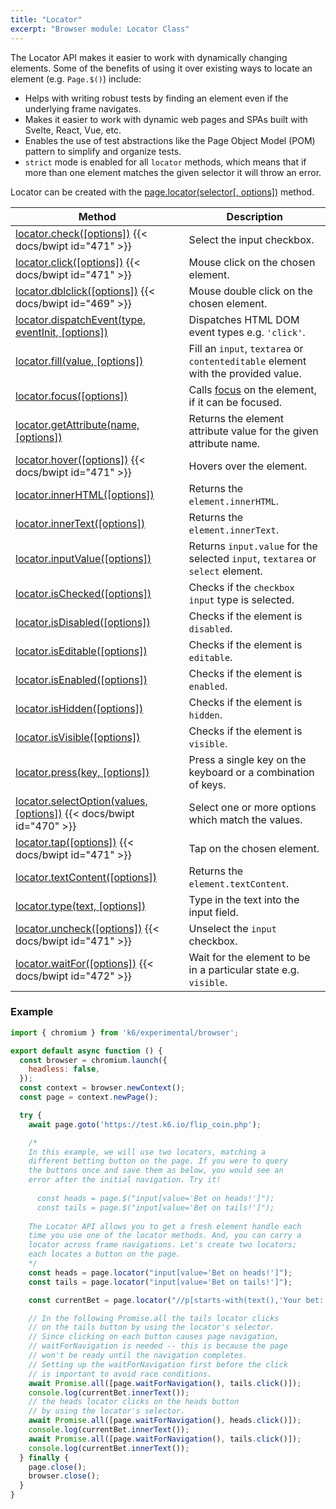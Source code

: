 ```yaml
---
title: "Locator"
excerpt: "Browser module: Locator Class"
---
```


The Locator API makes it easier to work with dynamically changing elements. Some of the benefits of using it over existing ways to locate an element (e.g. `Page.$()`) include:

- Helps with writing robust tests by finding an element even if the underlying frame navigates.
- Makes it easier to work with dynamic web pages and SPAs built with Svelte, React, Vue, etc.
- Enables the use of test abstractions like the Page Object Model (POM) pattern to simplify and organize tests.
- `strict` mode is enabled for all `locator` methods, which means that if more than one element matches the given selector it will throw an error.

Locator can be created with the [page.locator(selector[, options])](/javascript-api/k6-experimental/browser/page/#page-locator) method.

| Method                                                                                                        | Description                                                                                                                |
|---------------------------------------------------------------------------------------------------------------|----------------------------------------------------------------------------------------------------------------------------|
| [locator.check([options])](/javascript-api/k6-experimental/browser/locator/check) {{< docs/bwipt id="471" >}}                       | Select the input checkbox.                                                                                                 |
| [locator.click([options])](/javascript-api/k6-experimental/browser/locator/click) {{< docs/bwipt id="471" >}}                       | Mouse click on the chosen element.                                                                                        |
| [locator.dblclick([options])](/javascript-api/k6-experimental/browser/locator/dblclick) {{< docs/bwipt id="469" >}}                 | Mouse double click on the chosen element.                                                                                 |
| [locator.dispatchEvent(type, eventInit, [options])](/javascript-api/k6-experimental/browser/locator/dispatchevent)        | Dispatches HTML DOM event types e.g. `'click'`.                                                                              |
| [locator.fill(value, [options])](/javascript-api/k6-experimental/browser/locator/fill)                                    | Fill an `input`, `textarea` or `contenteditable` element with the provided value.                                          |
| [locator.focus([options])](/javascript-api/k6-experimental/browser/locator/focus)                                         | Calls [focus](https://developer.mozilla.org/en-US/docs/Web/API/HTMLElement/focus) on the element, if it can be focused. |
| [locator.getAttribute(name, [options])](/javascript-api/k6-experimental/browser/locator/getattribute)                     | Returns the element attribute value for the given attribute name.                                                          |
| [locator.hover([options])](/javascript-api/k6-experimental/browser/locator/hover) {{< docs/bwipt id="471" >}}                       | Hovers over the element.                                                                                                   |
| [locator.innerHTML([options])](/javascript-api/k6-experimental/browser/locator/innerhtml)                                 | Returns the `element.innerHTML`.                                                                                           |
| [locator.innerText([options])](/javascript-api/k6-experimental/browser/locator/innertext)                                 | Returns the `element.innerText`.                                                                                           |
| [locator.inputValue([options])](/javascript-api/k6-experimental/browser/locator/inputvalue)                               | Returns `input.value` for the selected `input`, `textarea` or `select` element.                                            |
| [locator.isChecked([options])](/javascript-api/k6-experimental/browser/locator/ischecked)                                 | Checks if the `checkbox` `input` type is selected.                                                                         |
| [locator.isDisabled([options])](/javascript-api/k6-experimental/browser/locator/isdisabled)                               | Checks if the element is `disabled`.                                                                                       |
| [locator.isEditable([options])](/javascript-api/k6-experimental/browser/locator/iseditable)                               | Checks if the element is `editable`.                                                                                       |
| [locator.isEnabled([options])](/javascript-api/k6-experimental/browser/locator/isenabled)                                 | Checks if the element is `enabled`.                                                                                        |
| [locator.isHidden([options])](/javascript-api/k6-experimental/browser/locator/ishidden)                                   | Checks if the element is `hidden`.                                                                                         |
| [locator.isVisible([options])](/javascript-api/k6-experimental/browser/locator/isvisible)                                 | Checks if the element is `visible`.                                                                                        |
| [locator.press(key, [options])](/javascript-api/k6-experimental/browser/locator/press)                                    | Press a single key on the keyboard or a combination of keys.                                                               |
| [locator.selectOption(values, [options])](/javascript-api/k6-experimental/browser/locator/selectoption) {{< docs/bwipt id="470" >}} | Select one or more options which match the values.                                                                         |
| [locator.tap([options])](/javascript-api/k6-experimental/browser/locator/tap) {{< docs/bwipt id="471" >}}                           | Tap on the chosen element.                                                                                                |
| [locator.textContent([options])](/javascript-api/k6-experimental/browser/locator/textcontent)                             | Returns the `element.textContent`.                                                                                         |
| [locator.type(text, [options])](/javascript-api/k6-experimental/browser/locator/type)                                     | Type in the text into the input field.                                                                                     |
| [locator.uncheck([options])](/javascript-api/k6-experimental/browser/locator/uncheck) {{< docs/bwipt id="471" >}}                   | Unselect the `input` checkbox.                                                                                             |
| [locator.waitFor([options])](/javascript-api/k6-experimental/browser/locator/waitfor) {{< docs/bwipt id="472" >}}                   | Wait for the element to be in a particular state e.g. `visible`.                                                           |

### Example

<CodeGroup labels={[]}>

```javascript
import { chromium } from 'k6/experimental/browser';

export default async function () {
  const browser = chromium.launch({
    headless: false,
  });
  const context = browser.newContext();
  const page = context.newPage();

  try {
    await page.goto('https://test.k6.io/flip_coin.php');

    /*
    In this example, we will use two locators, matching a
    different betting button on the page. If you were to query
    the buttons once and save them as below, you would see an
    error after the initial navigation. Try it!
  
      const heads = page.$("input[value='Bet on heads!']");
      const tails = page.$("input[value='Bet on tails!']");
  
    The Locator API allows you to get a fresh element handle each
    time you use one of the locator methods. And, you can carry a
    locator across frame navigations. Let's create two locators;
    each locates a button on the page.
    */
    const heads = page.locator("input[value='Bet on heads!']");
    const tails = page.locator("input[value='Bet on tails!']");

    const currentBet = page.locator("//p[starts-with(text(),'Your bet: ')]");

    // In the following Promise.all the tails locator clicks
    // on the tails button by using the locator's selector.
    // Since clicking on each button causes page navigation,
    // waitForNavigation is needed -- this is because the page
    // won't be ready until the navigation completes.
    // Setting up the waitForNavigation first before the click
    // is important to avoid race conditions.
    await Promise.all([page.waitForNavigation(), tails.click()]);
    console.log(currentBet.innerText());
    // the heads locator clicks on the heads button
    // by using the locator's selector.
    await Promise.all([page.waitForNavigation(), heads.click()]);
    console.log(currentBet.innerText());
    await Promise.all([page.waitForNavigation(), tails.click()]);
    console.log(currentBet.innerText());
  } finally {
    page.close();
    browser.close();
  }
}
```

</CodeGroup>
